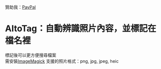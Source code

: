 贊助我：[PayPal](https://www.paypal.me/tingzhen666)
# AItoTag：自動辨識照片內容，並標記在檔名裡
標記後可以更方便搜尋檔案
<br>
需安裝[ImageMagick](https://imagemagick.org/archive/binaries/ImageMagick-7.1.1-22-Q16-HDRI-x64-dll.exe)
支援的照片格式：png, jpg, jpeg, heic

